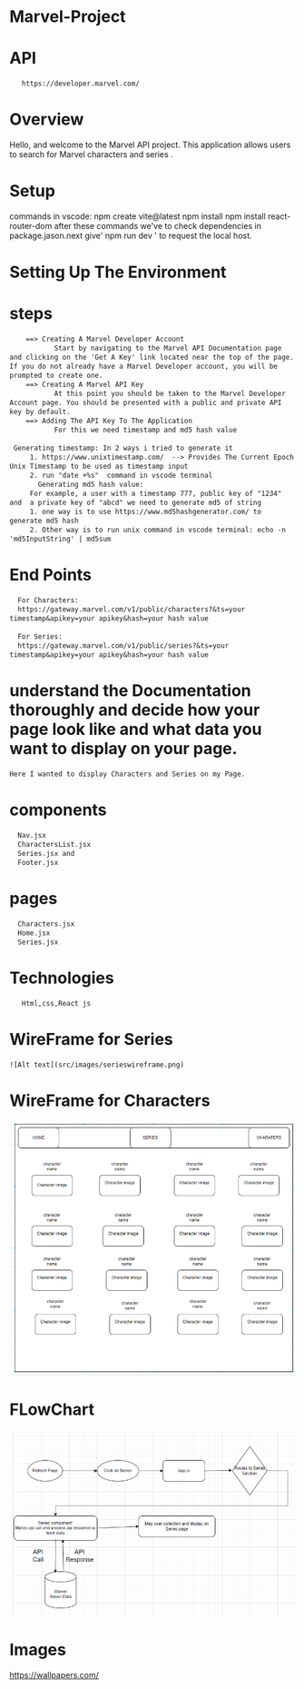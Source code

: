 # Marvel-Project

# API   
       https://developer.marvel.com/

# Overview
   Hello, and welcome to the Marvel API project. This application allows users to search for Marvel characters and series .
# Setup 
   commands in vscode: npm create vite@latest
                       npm install
                       npm install react-router-dom
        after these commands we've to check dependencies in package.jason.next  give' npm run dev ' to request the local host.
        
# Setting Up The Environment

# steps
        ==> Creating A Marvel Developer Account
               Start by navigating to the Marvel API Documentation page and clicking on the 'Get A Key' link located near the top of the page. If you do not already have a Marvel Developer account, you will be prompted to create one.
        ==> Creating A Marvel API Key
               At this point you should be taken to the Marvel Developer Account page. You should be presented with a public and private API key by default.
        ==> Adding The API Key To The Application
               For this we need timestamp and md5 hash value

     Generating timestamp: In 2 ways i tried to generate it
         1. https://www.unixtimestamp.com/  --> Provides The Current Epoch   Unix Timestamp to be used as timestamp input
         2. run "date +%s"  command in vscode terminal
           Generating md5 hash value:
         For example, a user with a timestamp 777, public key of "1234" and  a private key of "abcd" we need to generate md5 of string 
         1. one way is to use https://www.md5hashgenerator.com/ to generate md5 hash 
         2. Other way is to run unix command in vscode terminal: echo -n 'md5InputString' | md5sum 


 # End Points

      For Characters:  
      https://gateway.marvel.com/v1/public/characters?&ts=your timestamp&apikey=your apikey&hash=your hash value 

      For Series:
      https://gateway.marvel.com/v1/public/series?&ts=your timestamp&apikey=your apikey&hash=your hash value     

 # understand the Documentation thoroughly and decide how your page look like and what data you want to display on your page.
    Here I wanted to display Characters and Series on my Page.
 # components
      Nav.jsx
      CharactersList.jsx
      Series.jsx and 
      Footer.jsx
 # pages
      Characters.jsx
      Home.jsx
      Series.jsx
# Technologies 
       Html,css,React js
# WireFrame for Series

    ![Alt text](src/images/serieswireframe.png)

# WireFrame for Characters
 
   ![Alt text](src/images/Charwireframe.png)

# FLowChart 

   ![Alt text](src/images/flowchart.png)

# Images

   https://wallpapers.com/

